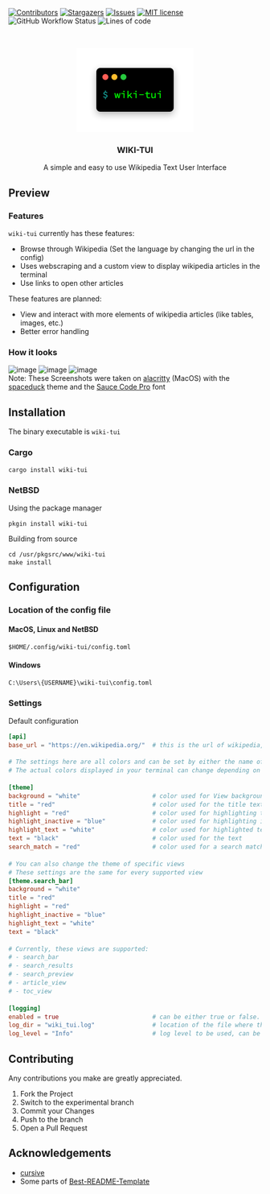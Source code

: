 [![Contributors](https://img.shields.io/github/contributors/Builditluc/wiki-tui.svg?style=for-the-badge)](https://github.com/Builditluc/wiki-tui/graphs/contributors)
[![Stargazers](https://img.shields.io/github/stars/Builditluc/wiki-tui.svg?style=for-the-badge)](https://github.com/Builditluc/wiki-tui/stargazers)
[![Issues](https://img.shields.io/github/issues/Builditluc/wiki-tui.svg?style=for-the-badge)](https://github.com/Builditluc/wiki-tui/issues)
[![MIT license](https://img.shields.io/github/license/Builditluc/wiki-tui?style=for-the-badge)](https://github.com/Builditluc/wiki-tui/blob/stable/LICENSE.txt)
![GitHub Workflow Status](https://img.shields.io/github/workflow/status/Builditluc/wiki-tui/Rust?style=for-the-badge)
![Lines of code](https://img.shields.io/tokei/lines/github/Builditluc/wiki-tui?style=for-the-badge)

<br />
<p align="center">
  <a href="https://github.com/Builditluc/wiki-tui">
    <img src= "logo.png" alt="Logo" width="234" height="167">
  </a>

  <h3 align="center">WIKI-TUI</h3>

  <p align="center">
    A simple and easy to use Wikipedia Text User Interface
  </p>
</p>

## Preview

### Features
`wiki-tui` currently has these features:
- Browse through Wikipedia (Set the language by changing the url in the config)
- Uses webscraping and a custom view to display wikipedia articles in the terminal
- Use links to open other articles


These features are planned:
- View and interact with more elements of wikipedia articles (like tables, images, etc.)
- Better error handling

### How it looks

![image](https://user-images.githubusercontent.com/37375448/127552501-777b1311-93aa-47e0-851e-f89b043118e3.png)
![image](https://user-images.githubusercontent.com/37375448/127552544-85df82f8-4337-4def-b7b8-f11255c2304d.png)
![image](https://user-images.githubusercontent.com/37375448/127552750-05dfde74-07fc-4e32-a438-4a68b408162b.png) <br>
Note: These Screenshots were taken on [alacritty](https://github.com/alacritty/alacritty) (MacOS) with the [spaceduck](https://github.com/pineapplegiant/spaceduck-terminal) theme and the [Sauce Code Pro](https://github.com/ryanoasis/nerd-fonts/tree/master/patched-fonts/SourceCodePro/Regular) font

## Installation
The binary executable is `wiki-tui`

### Cargo
```
cargo install wiki-tui
```
### NetBSD
Using the package manager
```
pkgin install wiki-tui
```
Building from source
```
cd /usr/pkgsrc/www/wiki-tui
make install
```

## Configuration

### Location of the config file
#### MacOS, Linux and NetBSD
```
$HOME/.config/wiki-tui/config.toml
```
#### Windows
```
C:\Users\{USERNAME}\wiki-tui\config.toml
```

### Settings
Default configuration
```toml
[api]
base_url = "https://en.wikipedia.org/"  # this is the url of wikipedia, it can be changed to change the language of wikipedia 

# The settings here are all colors and can be set by either the name of the color or a hex string (valid formats are: #ffffff, #fff)
# The actual colors displayed in your terminal can change depending on your terminal settings

[theme]
background = "white"                    # color used for View backgrounds
title = "red"                           # color used for the title text
highlight = "red"                       # color used for highlighting text
highlight_inactive = "blue"             # color used for highlighting inactive text
highlight_text = "white"                # color used for highlighted text
text = "black"                          # color used for the text
search_match = "red"                    # color used for a search match in the results view

# You can also change the theme of specific views
# These settings are the same for every supported view
[theme.search_bar]
background = "white"
title = "red"
highlight = "red"
highlight_inactive = "blue"
highlight_text = "white"
text = "black"

# Currently, these views are supported:
# - search_bar
# - search_results
# - search_preview
# - article_view
# - toc_view

[logging]
enabled = true                          # can be either true or false. enables/disables logging
log_dir = "wiki_tui.log"                # location of the file where the log will be written to
log_level = "Info"                      # log level to be used, can be Debug, Info, Warn, Error
```

## Contributing

Any contributions you make are greatly appreciated.

1. Fork the Project
2. Switch to the experimental branch
3. Commit your Changes
4. Push to the branch
5. Open a Pull Request

## Acknowledgements

* [cursive](https://github.com/gyscos/cursive)
* Some parts of [Best-README-Template](https://github.com/0fakhri/Best-README-Template)
